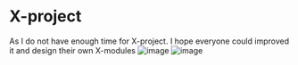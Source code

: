 # X-project
As I do not have enough time for X-project. I hope everyone could improved it and design their own X-modules
![image](https://github.com/lspoplove/D-duino/blob/master/Documents/X-project.jpg)
![image](https://github.com/lspoplove/D-duino/blob/master/Documents/X-OLED.jpg)
